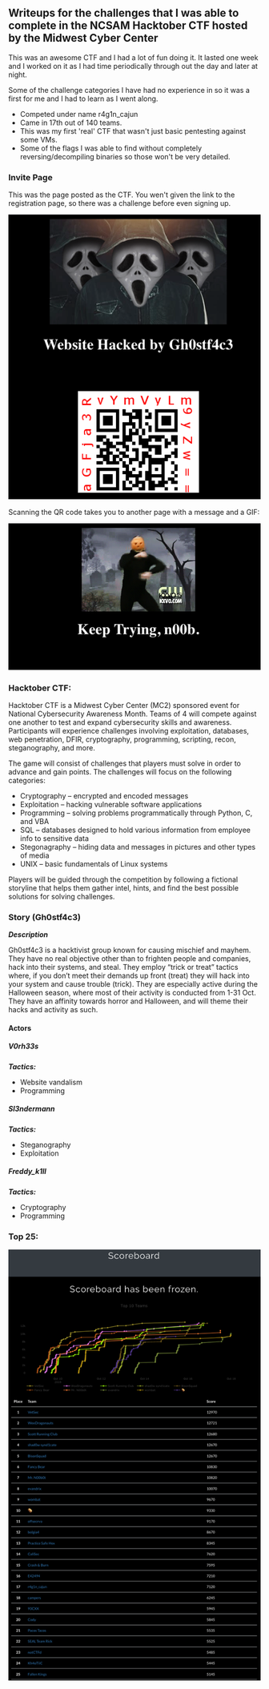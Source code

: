 ## Writeups for the challenges that I was able to complete in the NCSAM Hacktober CTF hosted by the Midwest Cyber Center

This was an awesome CTF and I had a lot of fun doing it. It lasted one week and I worked on it as I had time periodically through out the day and later at night.

Some of the challenge categories I have had no experience in so it was a first for me and I had to learn as I went along.
- Competed under name r4g1n_cajun
- Came in 17th out of 140 teams.
- This was my first 'real' CTF that wasn't just basic pentesting against some VMs.
- Some of the flags I was able to find without completely reversing/decompiling binaries so those won't be very detailed.

### Invite Page
This was the page posted as the CTF. You wen't given the link to the registration page, so there was a challenge before even signing up.

![Image](https://raw.githubusercontent.com/r4g1n-cajun/CTF-Writeups/master/NCSAM%20Hacktober%20CTF%202018/Files%20for%20README/Initial%20Page.png?token=AlLywJK8GpRetMwoeY-N1zgBZxsvQrFAks5b2MmCwA%3D%3D)

Scanning the QR code takes you to another page with a message and a GIF:

![Image](https://raw.githubusercontent.com/r4g1n-cajun/CTF-Writeups/master/NCSAM%20Hacktober%20CTF%202018/Files%20for%20README/secret%20page.png?token=AlLywO4_8n2N1mWkRJOROlbxDQtQWlUMks5b2MnCwA%3D%3D)

### Hacktober CTF:

Hacktober CTF is a Midwest Cyber Center (MC2) sponsored event for National Cybersecurity Awareness Month. Teams of 4 will compete against one another to test and expand cybersecurity skills and awareness. Participants will experience challenges involving exploitation, databases, web penetration, DFIR, cryptography, programming, scripting, recon, steganography, and more.

The game will consist of challenges that players must solve in order to advance and gain points. The challenges will focus on the following categories:
  - Cryptography – encrypted and encoded messages
  - Exploitation – hacking vulnerable software applications
  - Programming – solving problems programmatically through Python, C, and VBA
  - SQL – databases designed to hold various information from employee info to sensitive data
  - Stegonagraphy – hiding data and messages in pictures and other types of media
  - UNIX – basic fundamentals of Linux systems

Players will be guided through the competition by following a fictional storyline that helps them gather intel, hints, and find the best possible solutions for solving challenges.

### Story (Gh0stf4c3)

***Description***

Gh0stf4c3 is a hacktivist group known for causing mischief and mayhem. They have no real objective other than to frighten people and companies, hack into their systems, and steal. They employ “trick or treat” tactics where, if you don’t meet their demands up front (treat) they will hack into your system and cause trouble (trick). They are especially active during the Halloween season, where most of their activity is conducted from 1-31 Oct. They have an affinity towards horror and Halloween, and will theme their hacks and activity as such.

#### Actors

##### V0rh33s

***Tactics:***
  - Website vandalism
  - Programming

##### Sl3ndermann

***Tactics:***
  - Steganography
  - Exploitation

##### Freddy_k1ll

***Tactics:***
  - Cryptography
  - Programming


### Top 25:

![Image](https://raw.githubusercontent.com/r4g1n-cajun/CTF-Writeups/master/NCSAM%20Hacktober%20CTF%202018/Top_25.png?token=AlLywABabdvRx4Cmi5vitUvGV8m6fTU-ks5b2MJmwA%3D%3D)
